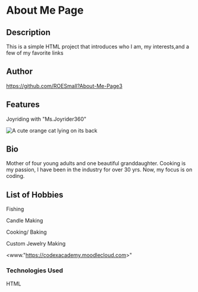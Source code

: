 # About Me Page

## Description

This is a simple HTML project that introduces who I am, my interests,and a few of my favorite links

## Author

<https://github.com/ROESmall?About-Me-Page3>

## Features

Joyriding with "Ms.Joyrider360"

<img src="https://via.placeholder.com/150" alt="A cute orange cat lying on its back">

## Bio

Mother of four young adults and one beautiful granddaughter. Cooking is my passion, I have been in the industry for over 30 yrs. Now, my focus is on coding.

## List of Hobbies

Fishing

Candle Making

Cooking/ Baking

Custom Jewelry Making

<www."<https://codexacademy.moodlecloud.com>>"

### Technologies Used

HTML
